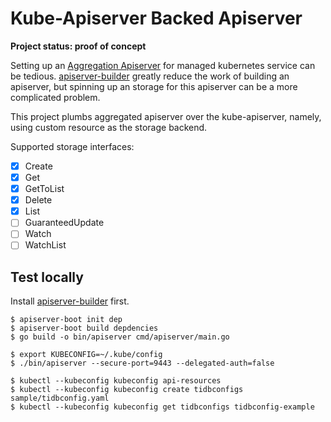 # Kube-Apiserver Backed Apiserver

**Project status: proof of concept**

Setting up an [Aggregation Apiserver](https://kubernetes.io/docs/tasks/access-kubernetes-api/configure-aggregation-layer/) for managed kubernetes service can be tedious. [apiserver-builder](https://github.com/kubernetes-sigs/apiserver-builder-alpha) greatly reduce the work of building an apiserver, but spinning up an storage for this apiserver can be a more complicated problem.

This project plumbs aggregated apiserver over the kube-apiserver, namely, using custom resource as the storage backend.

Supported storage interfaces:

- [x] Create
- [x] Get
- [x] GetToList
- [x] Delete
- [x] List
- [ ] GuaranteedUpdate
- [ ] Watch
- [ ] WatchList

## Test locally

Install [apiserver-builder](https://github.com/kubernetes-sigs/apiserver-builder-alpha) first.

```shell
$ apiserver-boot init dep
$ apiserver-boot build depdencies
$ go build -o bin/apiserver cmd/apiserver/main.go

$ export KUBECONFIG=~/.kube/config
$ ./bin/apiserver --secure-port=9443 --delegated-auth=false

$ kubectl --kubeconfig kubeconfig api-resources
$ kubectl --kubeconfig kubeconfig create tidbconfigs sample/tidbconfig.yaml
$ kubectl --kubeconfig kubeconfig get tidbconfigs tidbconfig-example
```

